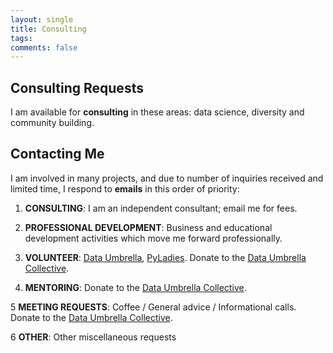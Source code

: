 ```yaml
---
layout: single
title: Consulting
tags: 
comments: false
---
```


## Consulting Requests

I am available for **consulting** in these areas:  data science, diversity and community building.  

## Contacting Me

I am involved in many projects, and due to number of inquiries received and limited time, I respond to **emails** in this order of priority:

1.  **CONSULTING**:  I am an independent consultant; email me for fees.

2.  **PROFESSIONAL DEVELOPMENT**:  Business and educational development activities which move me forward professionally.

3.  **VOLUNTEER**:  [Data Umbrella](https://www.dataumbrella.org), [PyLadies](http://nyc.pyladies.com).  Donate to the [Data Umbrella Collective](https://opencollective.com/data-umbrella).

4.  **MENTORING**: Donate to the [Data Umbrella Collective](https://opencollective.com/data-umbrella).

5  **MEETING REQUESTS**:   Coffee / General advice / Informational calls.  Donate to the [Data Umbrella Collective](https://opencollective.com/data-umbrella).

6  **OTHER**:  Other miscellaneous requests

 

